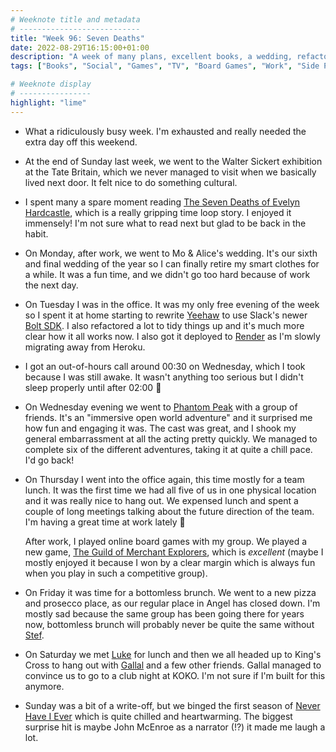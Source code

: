```yaml
---
# Weeknote title and metadata
# ---------------------------
title: "Week 96: Seven Deaths"
date: 2022-08-29T16:15:00+01:00
description: "A week of many plans, excellent books, a wedding, refactoring, late calls, immersive experiences, fun new board games, and too much drinking."
tags: ["Books", "Social", "Games", "TV", "Board Games", "Work", "Side Projects", "JavaScript", "Wedding", "Never Have I Ever"]

# Weeknote display
# ----------------
highlight: "lime"
---
```


  * What a ridiculously busy week. I'm exhausted and really needed the extra day off this weekend.

  * At the end of Sunday last week, we went to the Walter Sickert exhibition at the Tate Britain, which we never managed to visit when we basically lived next door. It felt nice to do something cultural.

  * I spent many a spare moment reading [The Seven Deaths of Evelyn Hardcastle](https://www.goodreads.com/book/show/36337550-the-7-deaths-of-evelyn-hardcastle), which is a really gripping time loop story. I enjoyed it immensely! I'm not sure what to read next but glad to be back in the habit.

  * On Monday, after work, we went to Mo & Alice's wedding. It's our sixth and final wedding of the year so I can finally retire my smart clothes for a while. It was a fun time, and we didn't go too hard because of work the next day.

  * On Tuesday I was in the office. It was my only free evening of the week so I spent it at home starting to rewrite [Yeehaw](/posts/yeehaw/) to use Slack's newer [Bolt SDK](https://api.slack.com/tools/bolt). I also refactored a lot to tidy things up and it's much more clear how it all works now. I also got it deployed to [Render](https://render.com/) as I'm slowly migrating away from Heroku.

  * I got an out-of-hours call around 00:30 on Wednesday, which I took because I was still awake. It wasn't anything too serious but I didn't sleep properly until after 02:00 :grimacing:

  * On Wednesday evening we went to [Phantom Peak](https://phantompeak.com/) with a group of friends. It's an "immersive open world adventure" and it surprised me how fun and engaging it was. The cast was great, and I shook my general embarrassment at all the acting pretty quickly. We managed to complete six of the different adventures, taking it at quite a chill pace. I'd go back!

  * On Thursday I went into the office again, this time mostly for a team lunch. It was the first time we had all five of us in one physical location and it was really nice to hang out. We expensed lunch and spent a couple of long meetings talking about the future direction of the team. I'm having a great time at work lately :slightly_smiling_face:

    After work, I played online board games with my group. We played a new game, [The Guild of Merchant Explorers](https://boardgamegeek.com/boardgame/350933/guild-merchant-explorers), which is _excellent_ (maybe I mostly enjoyed it because I won by a clear margin which is always fun when you play in such a competitive group).
  
  * On Friday it was time for a bottomless brunch. We went to a new pizza and prosecco place, as our regular place in Angel has closed down. I'm mostly sad because the same group has been going there for years now, bottomless brunch will probably never be quite the same without [Stef](https://www.stefsoregano.co.uk/).

  * On Saturday we met [Luke](https://twitter.com/lucas42) for lunch and then we all headed up to King's Cross to hang out with [Gallal](https://twitter.com/gallal_sharaf) and a few other friends. Gallal managed to convince us to go to a club night at KOKO. I'm not sure if I'm built for this anymore.

  * Sunday was a bit of a write-off, but we binged the first season of [Never Have I Ever](https://en.wikipedia.org/wiki/Never_Have_I_Ever_(TV_series)) which is quite chilled and heartwarming. The biggest surprise hit is maybe John McEnroe as a narrator (!?) it made me laugh a lot.
